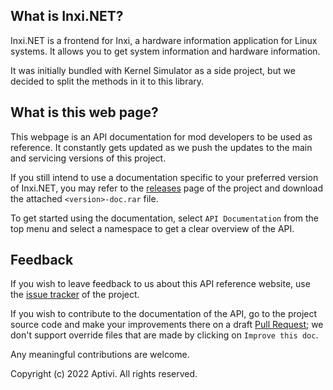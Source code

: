 ## What is Inxi.NET?

Inxi.NET is a frontend for Inxi, a hardware information application for Linux systems. It allows you to get system information and hardware information.

It was initially bundled with Kernel Simulator as a side project, but we decided to split the methods in it to this library.

## What is this web page?
 
This webpage is an API documentation for mod developers to be used as reference. It constantly gets updated as we push the updates to the main and servicing versions of this project.

If you still intend to use a documentation specific to your preferred version of Inxi.NET, you may refer to the [releases](https://github.com/Aptivi/Inxi.NET/releases) page of the project and download the attached `<version>-doc.rar` file.

To get started using the documentation, select `API Documentation` from the top menu and select a namespace to get a clear overview of the API.

## Feedback

If you wish to leave feedback to us about this API reference website, use the [issue tracker](https://github.com/Aptivi/Inxi.NET/issues) of the project.

If you wish to contribute to the documentation of the API, go to the project source code and make your improvements there on a draft [Pull Request](https://github.com/Aptivi/Inxi.NET/pulls); we don't support override files that are made by clicking on `Improve this doc`.

Any meaningful contributions are welcome.

Copyright (c) 2022 Aptivi. All rights reserved.